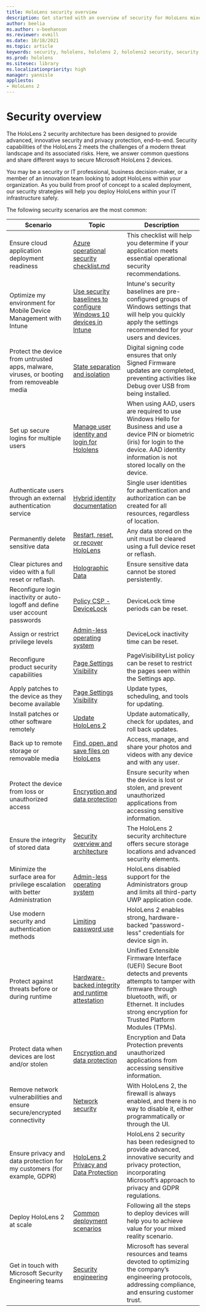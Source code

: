 ```yaml
---
title: HoloLens security overview
description: Get started with an overview of security for HoloLens mixed reality devices. 
author: beelia
ms.author: v-beehanson
ms.reviewer: evmill
ms.date: 10/18/2021
ms.topic: article
keywords: security, hololens, hololens 2, hololens2 security, security overview
ms.prod: hololens
ms.sitesec: library
ms.localizationpriority: high
manager: yannisle
appliesto:
- HoloLens 2
---
```


# Security overview

The HoloLens 2 security architecture has been designed to provide advanced, innovative security and privacy protection, end-to-end. Security capabilities of the HoloLens 2 meets the challenges of a modern threat landscape and its associated risks. Here, we answer common questions and share different ways to secure Microsoft HoloLens 2 devices.

You may be a security or IT professional, business decision-maker, or a member of an innovation team looking to adopt HoloLens within your organization. As you build from proof of concept to a scaled deployment, our security strategies will help you deploy HoloLens within your IT infrastructure safely.

The following security scenarios are the most common:

| Scenario | Topic | Description |
|---------|---------|---------|
| Ensure cloud application deployment readiness | [Azure operational security checklist.md](/azure/security/fundamentals/operational-checklist.md) | This checklist will help you determine if your application meets essential operational security recommendations. |
| Optimize my environment for Mobile Device Management with Intune | [Use security baselines to configure Windows 10 devices in Intune](/mem/intune/protect/security-baselines) | Intune's security baselines are pre-configured groups of Windows settings that will help you quickly apply the settings recommended for your users and devices. |
| Protect the device from untrusted apps, malware, viruses, or booting from removeable media | [State separation and isolation](security-state-separation-isolation.md) | Digital signing code ensures that only Signed Firmware updates are completed, preventing activities like Debug over USB from being installed. |
| Set up secure logins for multiple users | [Manage user identity and login for Hololens](hololens-identity.md) | When using AAD, users are required to use Windows Hello for Business and use a device PIN or biometric (iris) for login to the device. AAD identity information is not stored locally on the device.
| Authenticate users through an external authentication service | [Hybrid identity documentation](/azure/active-directory/hybrid/) | Single user identities for authentication and authorization can be created for all resources, regardless of location.
| Permanently delete sensitive data | [Restart, reset, or recover HoloLens](hololens-recovery.md#clean-reflash-the-device) | Any data stored on the unit must be cleared using a full device reset or reflash. |
| Clear pictures and video with a full reset or reflash.  | [Holographic Data](holographic-data.md) | Ensure sensitive data cannot be stored persistently.|
| Reconfigure login inactivity or auto-logoff and define user account passwords | [Policy CSP - DeviceLock](/windows/client-management/mdm/policy-csp-devicelock#devicelock-maxinactivitytimedevicelock) | DeviceLock time periods can be reset. |
| Assign or restrict privilege levels | [Admin-less operating system](security-adminless-os.md) | DeviceLock inactivity time can be reset. |
| Reconfigure product security capabilities | [Page Settings Visibility](settings-uri-list.md) | PageVisibilityList policy can be reset to restrict the pages seen within the Settings app. |
| Apply patches to the device as they become available | [Page Settings Visibility](hololens-update-hololens.md) | Update types, scheduling, and tools for updating. |
| Install patches or other software remotely | [Update HoloLens 2](hololens-update-hololens.md) | Update automatically, check for updates, and roll back updates. |
| Back up to remote storage or removable media | [Find, open, and save files on HoloLens](holographic-data.md#onedrive-app) | Access, manage, and share your photos and videos with any device and with any user. |
| Protect the device from loss or unauthorized access | [Encryption and data protection](security-encryption-data-protection.md) | Ensure security when the device is lost or stolen, and prevent unauthorized applications from accessing sensitive information. |
| Ensure the integrity of stored data | [Security overview and architecture](security-architecture.md) | The HoloLens 2 security architecture offers secure storage locations and advanced security elements. |
| Minimize the surface area for privilege escalation with better Administration | [Admin-less operating system](security-adminless-os.md) | HoloLens disabled support for the Administrators group and limits all third-party UWP application code.  |
| Use modern security and authentication methods | [Limiting password use](security-limiting-password-use.md) | HoloLens 2 enables strong, hardware-backed “password-less” credentials for device sign in. |
| Protect against threats before or during runtime | [Hardware-backed integrity and runtime attestation](security-hardware-backed-integrity.md) | Unified Extensible Firmware Interface (UEFI) Secure Boot detects and prevents attempts to tamper with firmware through bluetooth, wifi, or Ethernet. It includes strong encryption for Trusted Platform Modules (TPMs). |
| Protect data when devices are lost and/or stolen | [Encryption and data protection](security-encryption-data-protection.md) | Encryption and Data Protection prevents unauthorized applications from accessing sensitive information. |
| Remove network vulnerabilities and ensure secure/encrypted connectivity | [Network security](security-network-security.md) | With HoloLens 2, the firewall is always enabled, and there is no way to disable it, either programmatically or through the UI. |
| Ensure privacy and data protection for my customers (for example, GDPR) | [HoloLens 2 Privacy and Data Protection](hololens2-privacy.md) | HoloLens 2 security has been redesigned to provide advanced, innovative security and privacy protection, incorporating Microsoft’s approach to privacy and GDPR regulations.|
| Deploy HoloLens 2 at scale | [Common deployment scenarios](hololens-requirements.md) | Following all the steps to deploy devices will help you to achieve value for your mixed reality scenario.|
| Get in touch with Microsoft Security Engineering teams | [Security engineering](security-engineering.md) | Microsoft has several resources and teams devoted to optimizing the company’s engineering protocols, addressing compliance, and ensuring customer trust.|